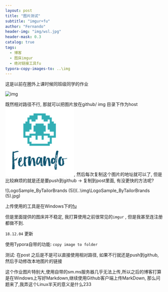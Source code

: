 ```yaml
---
layout: post
title: "图片测试"
subtitle: "imgur+fu"
author: "Fernando"
header-img: "img/wsl.jpg"
header-mask: 0.3
catalog: true
tags:
  - 博客
  - 图床imgur
  - 绝对链接工具fu
typora-copy-images-to: ..\img
---
```


这是以前在圈外上课时候同班级同学的作业

![img](https://dn-linuxcn.qbox.me/data/attachment/album/201607/25/140833yloho8f44phwsznz.jpg)



既然相对路径不行, 那就可以把图片放在github/ img 目录下作为host![github/ img 目录下](https://github.com/FernandoChan/FernandoChan.github.io/blob/master/img/LogoSample_ByTailorBrands%20(5).jpg?raw=true), 然后每次复制这个图片的地址就可以了, 但是比较麻烦的就是还是要push到github -> 复制到post里面, 有没更快的方法呢? 

![LogoSample_ByTailorBrands (5)](..\img\LogoSample_ByTailorBrands (5).jpg)

上传使用的工具是在Windows下的[fu](https://github.com/klesh/fu/releases?mt=8&uo=4&ct=appcards)

但是里面提供的图床并不稳定, 我打算使用之前很常见的`imgur` , 但是我甚至连注册都做不到.



`18.12.04` 更新

使用Typora自带的功能: `copy image to folder` 

测试: 在post 之后是不是可以直接使用相对路径, 如果不行就还是push到github, 然后手动修改本地图片的链接



这个作业图片特别大,使用自带的sm.ms服务器几乎无法上传,所以之后的博客打算是在Windows上写好Markdown,继续使用Github客户端上传MarkDown, 那么问题来了,我弄这个Linux半天的意义是什么233





